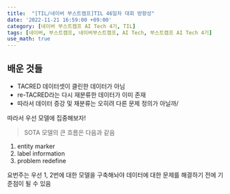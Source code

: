 ```yaml
---
title:  "[TIL/네이버 부스트캠프]TIL 46일차 대회 방향성"
date: '2022-11-21 16:59:00 +09:00'
category: [네이버 부스트캠프 AI Tech 4기, TIL]
tags: [네이버, 부스트캠프, 네이버부스트캠프, AI Tech, 부스트캠프 AI Tech 4기]
use_math: true
---
```

## 배운 것들
- TACRED 데이터셋이 클린한 데이터가 아님
- re-TACRED라는 다시 재분류한 데이터가 이미 존재
- 따라서 데이터 증강 및 재분류는 오히려 다른 문제 정의가 아닐까/

따라서 우선 모델에 집중해보자!

> SOTA 모델의 큰 흐름은 다음과 같음

1. entity marker
2. label information
3. problem redefine

요번주는 우선 1, 2번에 대한 모델을 구축해놔야 데이터에 대한 문제를 해결하기 전에 기준점이 될 수 있음